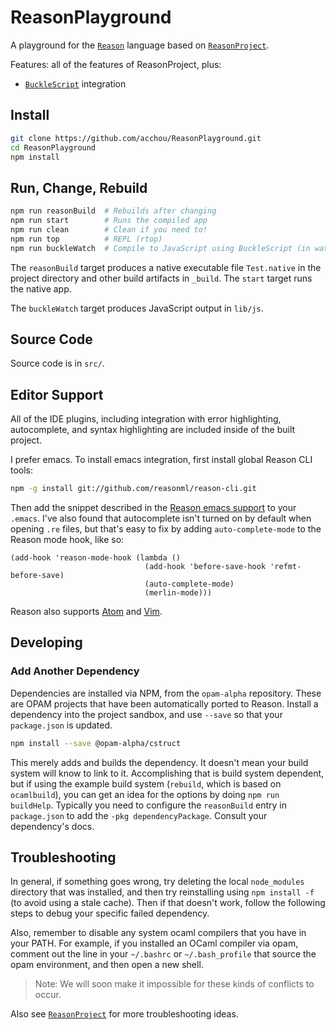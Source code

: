 # ReasonPlayground

A playground for the [`Reason`](http://facebook.github.io/reason/) language
based on [`ReasonProject`](https://github.com/reasonml/ReasonProject).

Features: all of the features of ReasonProject, plus:

- [`BuckleScript`](bucklescript) integration

## Install

```sh
git clone https://github.com/acchou/ReasonPlayground.git
cd ReasonPlayground
npm install
```

## Run, Change, Rebuild

```sh
npm run reasonBuild  # Rebuilds after changing
npm run start        # Runs the compiled app
npm run clean        # Clean if you need to!
npm run top          # REPL (rtop)
npm run buckleWatch  # Compile to JavaScript using BuckleScript (in watch mode)
```

The `reasonBuild` target produces a native executable file `Test.native` in
the project directory and other build artifacts in `_build`. The `start`
target runs the native app.

The `buckleWatch` target produces JavaScript output in `lib/js`.

## Source Code

Source code is in `src/`.

## Editor Support

All of the IDE plugins, including integration with error highlighting,
autocomplete, and syntax highlighting are included inside of the built project.

I prefer emacs. To install emacs integration, first install global Reason CLI
tools:

```sh
npm -g install git://github.com/reasonml/reason-cli.git
```

Then add the snippet described in the
[Reason emacs support](https://github.com/facebook/reason/tree/master/editorSupport/emacs)
to your `.emacs`. I've also found that autocomplete isn't turned on by default
when opening `.re` files, but that's easy to fix by adding
`auto-complete-mode` to the Reason mode hook, like so:

```elisp
(add-hook 'reason-mode-hook (lambda ()
                              (add-hook 'before-save-hook 'refmt-before-save)
                              (auto-complete-mode)
                              (merlin-mode)))
```

Reason also supports
[Atom](http://facebook.github.io/reason/tools.html#merlin-atom) and
[Vim](https://github.com/facebook/reason/tree/master/editorSupport/VimReason).

## Developing

### Add Another Dependency

Dependencies are installed via NPM, from the `opam-alpha` repository. These
are OPAM projects that have been automatically ported to Reason. Install a
dependency into the project sandbox, and use `--save` so that your
`package.json` is updated.

```sh
npm install --save @opam-alpha/cstruct
```

This merely adds and builds the dependency. It doesn't mean your build system
will know to link to it. Accomplishing that is build system dependent, but if
using the example build system (`rebuild`, which is based on `ocamlbuild`), you
can get an idea for the options by doing `npm run buildHelp`. Typically you
need to configure the `reasonBuild` entry in `package.json` to add the `-pkg
dependencyPackage`. Consult your dependency's docs.

## Troubleshooting

In general, if something goes wrong, try deleting the local `node_modules`
directory that was installed, and then try reinstalling using `npm install -f`
(to avoid using a stale cache). Then if that doesn't work, follow the following
steps to debug your specific failed dependency.

Also, remember to disable any system ocaml compilers that you have in your PATH.
For example, if you installed an OCaml compiler via opam, comment out the line in
your `~/.bashrc` or `~/.bash_profile` that source the opam environment,
and then open a new shell.

> Note: We will soon make it impossible for these kinds of conflicts to occur.

Also see [`ReasonProject`](https://github.com/reasonml/ReasonProject) for more
troubleshooting ideas.
